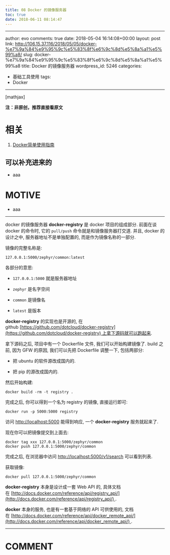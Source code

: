 ```yaml
---
title: 08 Docker 的镜像服务器
toc: true
date: 2018-06-11 08:14:47
---
```

---
author: evo
comments: true
date: 2018-05-04 16:14:08+00:00
layout: post
link: http://106.15.37.116/2018/05/05/docker-%e7%9a%84%e9%95%9c%e5%83%8f%e6%9c%8d%e5%8a%a1%e5%99%a8/
slug: docker-%e7%9a%84%e9%95%9c%e5%83%8f%e6%9c%8d%e5%8a%a1%e5%99%a8
title: Docker 的镜像服务器
wordpress_id: 5246
categories:
- 基础工具使用
tags:
- Docker
---

<!-- more -->

[mathjax]

**注：非原创，推荐直接看原文**


# 相关





 	
  1. [Docker简单使用指南](https://www.w3cschool.cn/use_docker/)




## 可以补充进来的





 	
  * aaa




# MOTIVE





 	
  * aaa





* * *



docker 的镜像服务器 **docker-registry** 是 docker 项目的组成部分. 前面在谈 docker 的命令时, 它的 `pull/push` 命令就是和镜像服务器打交道. 并且, docker 的设计之中, 服务器地址不是单独配置的, 而是作为镜像名称的一部分.

镜像的完整名称是:

    
    127.0.0.1:5000/zephyr/common:latest
    


各部分的意思:



 	
  * `127.0.0.1:5000` 就是服务器地址

 	
  * `zephyr` 是名字空间

 	
  * `common` 是镜像名

 	
  * `latest` 是版本


**docker-registry** 的实现也是开源的, 在 github [https://github.com/dotcloud/docker-registry](https://github.com/dotcloud/docker-registry) 上拿下源码就可以跑起来.

拿下源码之后, 项目中有一个 Dockerfile 文件, 我们可以开始构建镜像了. build 之前, 因为 GFW 的原因, 我们可以先把 Dockerfile 调整一下, 包括两部分:



 	
  * 把 ubuntu 的软件源改成国内的.

 	
  * 把 pip 的源改成国内的.


然后开始构建:

    
    docker build -rm -t registry .
    


完成之后, 你可以得到一个名为 registry 的镜像, 直接运行即可:

    
    docker run -p 5000:5000 registry
    


访问 [http://localhost:5000](http://localhost:5000/) 能得到响应, 一个 **docker-registry** 服务就起来了.

现在你可以把镜像提交到上面去:

    
    docker tag xxx 127.0.0.1:5000/zephyr/common
    docker push 127.0.0.1:5000/zephyr/common
    


完成之后, 在浏览器中访问 [http://localhost:5000/v1/search](http://localhost:5000/v1/search) 可以看到列表.

获取镜像:

    
    docker pull 127.0.0.1:5000/zephyr/common
    


**docker-registry** 本身是设计成一套 Web API 的, 具体文档在 [http://docs.docker.com/reference/api/registry_api/](http://docs.docker.com/reference/api/registry_api/) .

**docker** 本身的服务, 也是有一套基于网络的 API 可供使用的, 文档在 [http://docs.docker.com/reference/api/docker_remote_api/](http://docs.docker.com/reference/api/docker_remote_api/) .























* * *





# COMMENT



